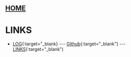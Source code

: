 ---
---

## [HOME](../)

# LINKS
* [LOG](TXT/mylogtxt){:target="_blank} --- [Github](https://github.com/Adiieeee){:target="_blank"} --- [LINKS](LINKS/){:target="_blank")
